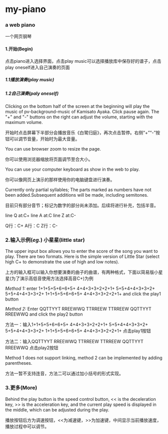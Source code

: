 # my-piano

### a web piano

一个网页钢琴

#### 1.开始(Begin)

点击piano进入选择界面，点击play music可以选择播放库中保存好的谱子，点击play oneself进入自己演奏的页面

##### 1.1播放演奏(play music)

##### 1.2自己演奏(paly oneself)

Clicking on the bottom half of the screen at the beginning will play the music of pv-background-music of Kamisato Ayaka. Click pause again. The "+" and "-" buttons on the right can adjust the volume, starting with the maximum volume.

开始时点击屏幕下半部分会播放音乐《白鹭归庭》，再次点击暂停。右侧“+”“-”按钮可以调节音量，开始时为最大音量。

You can use browser zoom to resize the page.

你可以使用浏览器缩放将页面调节至合大小。

You can use your computer keyboard as show in the web to play.

你可以像网页上演示的那样使用你的电脑键盘进行演奏。

Currently only partial syllables; The parts marked as numbers have not been added.Subsequent additions will be made, including semitones.

目前只有部分音节；标记为数字的部分尚未添加。后续将进行补充，包括半音。

line Q at:C+
line A at:C
line Z at:C-

Q行：C+
A行：C
Z行：C-

### 2.输入示例(*eg.*) 小星星(little star)

The upper input box allows you to enter the score of the song you want to play. There are two formats. Here is the simple version of Little Star (select high C+ to demonstrate the use of high and low notes).

上方的输入框可以输入你想要演奏的曲子的曲谱，有两种格式，下面以简易版小星星(为了演示高低音使用方法选择高音C+)为例

*Method 1:* enter 1+1+5+5+6+6+5+ 4+4+3+3+2+2+1+ 5+5+4+4+3+3+2+ 5+5+4+4+3+3+2+ 1+1+5+5+6+6+5+ 4+4+3+3+2+2+1+ and click the play1 button

*Method 2:* Enter QQTTYYT RREEWWQ TTRREEW TTRREEW QQTTYYT RREEWWQ and click the play2 button

方法一：输入1+1+5+5+6+6+5+ 4+4+3+3+2+2+1+ 5+5+4+4+3+3+2+ 5+5+4+4+3+3+2+ 1+1+5+5+6+6+5+ 4+4+3+3+2+2+1+ 点击play1按钮

方法二：输入QQTTYYT RREEWWQ TTRREEW TTRREEW QQTTYYT RREEWWQ                                           点击play2按钮

Method 1 does not support linking, method 2 can be implemented by adding parentheses.

方法一暂不支持连音，方法二可以通过加小括号的形式实现。

### 3.更多(More)

Behind the play button is the speed control button, << is the deceleration key, >> is the acceleration key, and the current play speed is displayed in the middle, which can be adjusted during the play.

播放按钮后方为调速按钮，<<为减速键，>>为加速键，中间显示当前播放速度，播放过程中可以调节。
